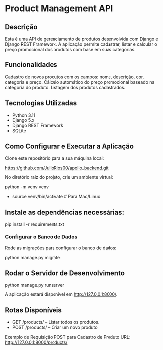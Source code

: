 # Product Management API

  ## Descrição
  Esta é uma API de gerenciamento de produtos desenvolvida com Django e Django REST Framework. A aplicação permite cadastrar, listar e calcular o preço promocional dos produtos com base em suas categorias.

## Funcionalidades
  Cadastro de novos produtos com os campos: nome, descrição, cor, categoria e preço.
  Cálculo automático do preço promocional baseado na categoria do produto.
  Listagem dos produtos cadastrados.


  ## Tecnologias Utilizadas
  - Python 3.11
  - Django 5.x
  - Django REST Framework
  - SQLite 
  
  ## Como Configurar e Executar a Aplicação


  Clone este repositório para a sua máquina local:

  https://github.com/JulioRios00/apollo_backend.git

  No diretório raiz do projeto, crie um ambiente virtual:

  python -m venv venv
  - source venv/bin/activate  # Para Mac/Linux

  ## Instale as dependências necessárias:

  pip install -r requirements.txt

  ### Configurar o Banco de Dados

  Rode as migrações para configurar o banco de dados:

  python manage.py migrate

  ## Rodar o Servidor de Desenvolvimento

  python manage.py runserver

  A aplicação estará disponível em http://127.0.0.1:8000/.

  ## Rotas Disponíveis

  - GET /products/ – Listar todos os produtos.
  - POST /products/ – Criar um novo produto
    
  Exemplo de Requisição POST para Cadastro de Produto
  URL: http://127.0.0.1:8000/products/
